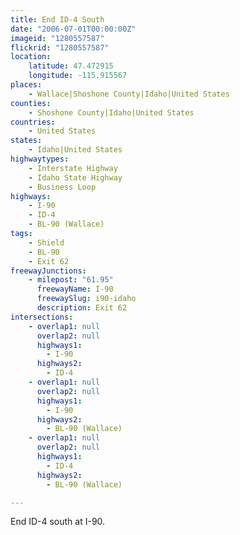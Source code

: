 ```yaml
---
title: End ID-4 South
date: "2006-07-01T00:00:00Z"
imageid: "1280557587"
flickrid: "1280557587"
location:
    latitude: 47.472915
    longitude: -115.915567
places:
    - Wallace|Shoshone County|Idaho|United States
counties:
    - Shoshone County|Idaho|United States
countries:
    - United States
states:
    - Idaho|United States
highwaytypes:
    - Interstate Highway
    - Idaho State Highway
    - Business Loop
highways:
    - I-90
    - ID-4
    - BL-90 (Wallace)
tags:
    - Shield
    - BL-90
    - Exit 62
freewayJunctions:
    - milepost: "61.95"
      freewayName: I-90
      freewaySlug: i90-idaho
      description: Exit 62
intersections:
    - overlap1: null
      overlap2: null
      highways1:
        - I-90
      highways2:
        - ID-4
    - overlap1: null
      overlap2: null
      highways1:
        - I-90
      highways2:
        - BL-90 (Wallace)
    - overlap1: null
      overlap2: null
      highways1:
        - ID-4
      highways2:
        - BL-90 (Wallace)

---
```

End ID-4 south at I-90.
